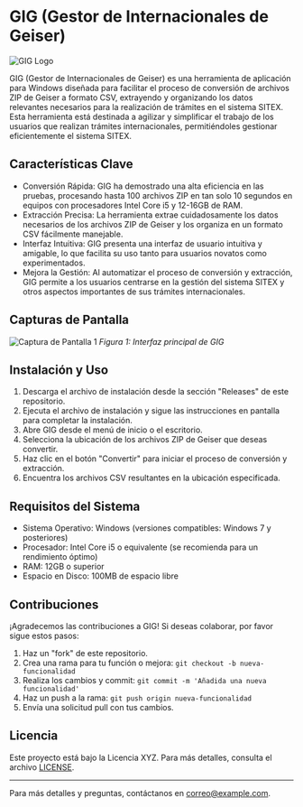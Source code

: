 # GIG (Gestor de Internacionales de Geiser)

![GIG Logo](path/to/logo.png)

GIG (Gestor de Internacionales de Geiser) es una herramienta de aplicación para Windows diseñada para facilitar el proceso de conversión de archivos ZIP de Geiser a formato CSV, extrayendo y organizando los datos relevantes necesarios para la realización de trámites en el sistema SITEX. Esta herramienta está destinada a agilizar y simplificar el trabajo de los usuarios que realizan trámites internacionales, permitiéndoles gestionar eficientemente el sistema SITEX.

## Características Clave

- Conversión Rápida: GIG ha demostrado una alta eficiencia en las pruebas, procesando hasta 100 archivos ZIP en tan solo 10 segundos en equipos con procesadores Intel Core i5 y 12-16GB de RAM.
- Extracción Precisa: La herramienta extrae cuidadosamente los datos necesarios de los archivos ZIP de Geiser y los organiza en un formato CSV fácilmente manejable.
- Interfaz Intuitiva: GIG presenta una interfaz de usuario intuitiva y amigable, lo que facilita su uso tanto para usuarios novatos como experimentados.
- Mejora la Gestión: Al automatizar el proceso de conversión y extracción, GIG permite a los usuarios centrarse en la gestión del sistema SITEX y otros aspectos importantes de sus trámites internacionales.

## Capturas de Pantalla

![Captura de Pantalla 1](path/to/screenshot1.png)
*Figura 1: Interfaz principal de GIG*

## Instalación y Uso

1. Descarga el archivo de instalación desde la sección "Releases" de este repositorio.
2. Ejecuta el archivo de instalación y sigue las instrucciones en pantalla para completar la instalación.
3. Abre GIG desde el menú de inicio o el escritorio.
4. Selecciona la ubicación de los archivos ZIP de Geiser que deseas convertir.
5. Haz clic en el botón "Convertir" para iniciar el proceso de conversión y extracción.
6. Encuentra los archivos CSV resultantes en la ubicación especificada.

## Requisitos del Sistema

- Sistema Operativo: Windows (versiones compatibles: Windows 7 y posteriores)
- Procesador: Intel Core i5 o equivalente (se recomienda para un rendimiento óptimo)
- RAM: 12GB o superior
- Espacio en Disco: 100MB de espacio libre

## Contribuciones

¡Agradecemos las contribuciones a GIG! Si deseas colaborar, por favor sigue estos pasos:

1. Haz un "fork" de este repositorio.
2. Crea una rama para tu función o mejora: `git checkout -b nueva-funcionalidad`
3. Realiza los cambios y commit: `git commit -m 'Añadida una nueva funcionalidad'`
4. Haz un push a la rama: `git push origin nueva-funcionalidad`
5. Envía una solicitud pull con tus cambios.

## Licencia

Este proyecto está bajo la Licencia XYZ. Para más detalles, consulta el archivo [LICENSE](LICENSE).

---
Para más detalles y preguntas, contáctanos en [correo@example.com](mailto:correo@example.com).
